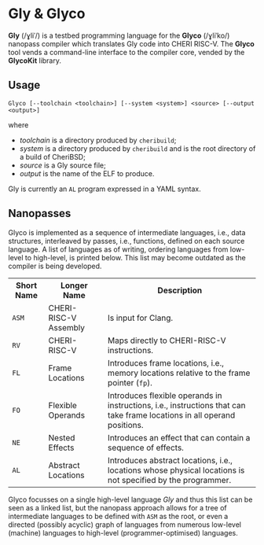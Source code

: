 # Gly & Glyco
**Gly** (/ɣliˈ/) is a testbed programming language for the **Glyco** (/ɣliˈko/) nanopass compiler which translates Gly code into CHERI RISC-V. The **Glyco** tool vends a command-line interface to the compiler core, vended by the **GlycoKit** library.

## Usage

    Glyco [--toolchain <toolchain>] [--system <system>] <source> [--output <output>]

where

* *toolchain* is a directory produced by `cheribuild`;
* *system* is a directory produced by `cheribuild` and is the root directory of a build of CheriBSD;
* *source* is a Gly source file;
* *output* is the name of the ELF to produce.

Gly is currently an `AL` program expressed in a YAML syntax.

## Nanopasses
Glyco is implemented as a sequence of intermediate languages, i.e., data structures, interleaved by passes, i.e., functions, defined on each source language. A list of languages as of writing, ordering languages from low-level to high-level, is printed below. This list may become outdated as the compiler is being developed.

<table>
	<tr>
		<th>Short Name</th>
		<th>Longer Name</th>
		<th>Description</th>
	</tr>
	<tr>
		<td><code>ASM</code></td>
		<td>CHERI-RISC-V Assembly</td>
		<td>Is input for Clang.</td>
	</tr>
	<tr>
		<td><code>RV</code></td>
		<td>CHERI-RISC-V</td>
		<td>Maps directly to CHERI-RISC-V instructions.</td>
	</tr>
	<tr>
		<td><code>FL</code></td>
		<td>Frame Locations</td>
		<td>Introduces frame locations, i.e., memory locations relative to the frame pointer (<code>fp</code>).</td>
	</tr>
	<tr>
		<td><code>FO</code></td>
		<td>Flexible Operands</td>
		<td>Introduces flexible operands in instructions, i.e., instructions that can take frame locations in all operand positions.</td>
	</tr>
	<tr>
		<td><code>NE</code></td>
		<td>Nested Effects</td>
		<td>Introduces an effect that can contain a sequence of effects.</td>
	</tr>
	<tr>
		<td><code>AL</code></td>
		<td>Abstract Locations</td>
		<td>Introduces abstract locations, i.e., locations whose physical locations is not specified by the programmer.</td>
	</tr>
</table>

Glyco focusses on a single high-level language *Gly* and thus this list can be seen as a linked list, but the nanopass approach allows for a tree of intermediate languages to be defined with `ASM` as the root, or even a directed (possibly acyclic) graph of languages from numerous low-level (machine) languages to high-level (programmer-optimised) languages.
